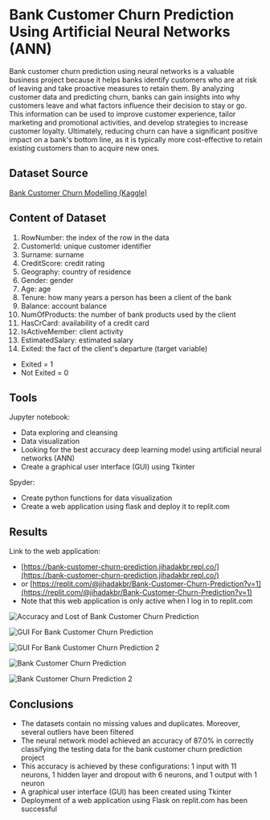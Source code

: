 
# Bank Customer Churn Prediction Using Artificial Neural Networks (ANN)

Bank customer churn prediction using neural networks is a valuable business project because it helps banks identify customers who are at risk of leaving and take proactive measures to retain them. By analyzing customer data and predicting churn, banks can gain insights into why customers leave and what factors influence their decision to stay or go. This information can be used to improve customer experience, tailor marketing and promotional activities, and develop strategies to increase customer loyalty. Ultimately, reducing churn can have a significant positive impact on a bank's bottom line, as it is typically more cost-effective to retain existing customers than to acquire new ones.
## Dataset Source

[Bank Customer Churn Modelling (Kaggle)](https://www.kaggle.com/datasets/barelydedicated/bank-customer-churn-modeling)
## Content of Dataset

1. RowNumber: the index of the row in the data
2. CustomerId: unique customer identifier
3. Surname: surname
4. CreditScore: credit rating
5. Geography: country of residence
6. Gender: gender
7. Age: age
8. Tenure: how many years a person has been a client of the bank
9. Balance: account balance
10. NumOfProducts: the number of bank products used by the client
11. HasCrCard: availability of a credit card
12. IsActiveMember: client activity
13. EstimatedSalary: estimated salary
14. Exited: the fact of the client's departure (target variable)

* Exited = 1
* Not Exited = 0
## Tools

Jupyter notebook:
* Data exploring and cleansing
* Data visualization
* Looking for the best accuracy deep learning model using artificial neural networks (ANN)
* Create a graphical user interface (GUI) using Tkinter

Spyder:
* Create python functions for data visualization
* Create a web application using flask and deploy it to replit.com

## Results

Link to the web application:
* [https://bank-customer-churn-prediction.jihadakbr.repl.co/](https://bank-customer-churn-prediction.jihadakbr.repl.co/)
* or [https://replit.com/@jihadakbr/Bank-Customer-Churn-Prediction?v=1](https://replit.com/@jihadakbr/Bank-Customer-Churn-Prediction?v=1)
* Note that this web application is only active when I log in to replit.com

![Accuracy and Lost of Bank Customer Churn Prediction](https://blogger.googleusercontent.com/img/b/R29vZ2xl/AVvXsEgEBJnDIUiEzEYhaiokwrEDEAzfceoSROKLPAaguWTjFgw5yrgmQ2B3dlVg5y3NtLUd5AsRwt1p5VPrSFlXRcLzIxhL6fPuAR17D5dB6rzqlquUPn9SyF9ksEUCAW0quFo35jfH1jso28VUBiAlDVWigCDvgkCAwYD8QG6PIth7WrcFYHZoFZZNk9pi/s1600/bank-customer-churn-prediction-accuracy-lost.png)

![GUI For Bank Customer Churn Prediction](https://blogger.googleusercontent.com/img/b/R29vZ2xl/AVvXsEi-0vfEx5uTMqCmGvz0aEayFSWK76TS9OR4qvq_TADZUb59Kn4OIZrsr0JYkw98c-3ZBCWXbbgkBpGywAfV5QQKeYvgmWCdL9kG3ViIJm1KtqEHtQhfaU6CY-2Rmmws23LIM5n5TBCg8BB8yqxCMQowOKWJp2tHkENn1dzmydPiOg0KGYSqDrYzU55l/s1600/gui-for-bank-customer-churn-prediction.png)

![GUI For Bank Customer Churn Prediction 2](https://blogger.googleusercontent.com/img/b/R29vZ2xl/AVvXsEird43jLIe-UpdMtm8qRAMIP2r5hEvPRVTJN_dHLFPkAUkdox7X_49vzoUiEc2KOl5beIkODO_--tpn0ZF2oBDVfNAn2DsQPTHbI54cHIxK9zdHhbRIF3Q5lSz9jp7gMx11MTh9uRUzXsYCJxo0qnrzmb0A9EEFxzt4L_n4zjFKKWu--giSyZ6I99pW/s1600/gui-for-bank-customer-churn-prediction-2.png)

![Bank Customer Churn Prediction](https://blogger.googleusercontent.com/img/b/R29vZ2xl/AVvXsEghtWFO5GUz9J1O0j00yKYv6I9QxSxjoXPRveZ6wpyak_sP5sZP0s1WYZQnyj_Zfsl88rUo5zmWL27ZCkVd-U6xanWhdk7_um7yboAZxJQ2-9zVdazkOW8AHucBEXGet0ZnwMbDrIy53IyypA1UCFKu8p-mB8VsGTcLb2BU66PwvWeL3wQEkC7Pq87y/s1600/bank-customer-churn-prediction.png)

![Bank Customer Churn Prediction 2](https://blogger.googleusercontent.com/img/b/R29vZ2xl/AVvXsEi8ZQqv1Qazh6-k_nag9voJsj4dy6bL2yfhK_ctdHybq9PcyLypk4iowGneEaSxFdidT-2tYHjdKnCu2DCs5-soOFWTHCxJUKbSp8k3s3cu_3wZGULU3JLxYa5le4POquZEWFgoYJ3CSCDXAYx9Rj4uJptP-nHcmwFQlSU0XhbkTmd3s3b-O4nJHoPQ/s1600/bank-customer-churn-prediction-2.png)
## Conclusions

* The datasets contain no missing values and duplicates. Moreover, several outliers have been filtered
* The neural network model achieved an accuracy of 87.0% in correctly classifying the testing data for the bank customer churn prediction project
* This accuracy is achieved by these configurations: 1 input with 11 neurons, 1 hidden layer and dropout with 6 neurons, and 1 output with 1 neuron
* A graphical user interface (GUI) has been created using Tkinter
* Deployment of a web application using Flask on replit.com has been successful


